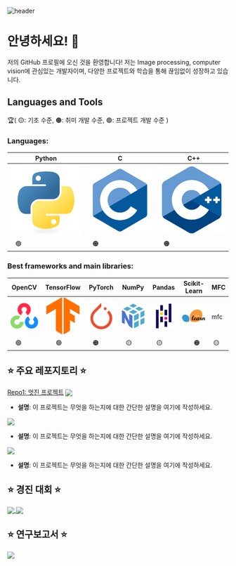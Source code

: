 
![header](https://capsule-render.vercel.app/api?type=waving&color=gradient&height=300&section=header&text=우헌이의%20GitHub&fontSize=90&fontAlignY=40&desc=Welcome%20to%20my%20profile&descAlignY=60&descAlign=50)

# 안녕하세요!  👋

저의 GitHub 프로필에 오신 것을 환영합니다! 저는 Image processing, computer vision에 관심있는 개발자이며, 다양한 프로젝트와 학습을 통해 끊임없이 성장하고 있습니다.

## Languages and Tools
🏆( 🟡: 기초 수준, 🟠: 취미 개발 수준, 🟢: 프로젝트 개발 수준 )
### Languages:
| Python | &nbsp; &nbsp; C &nbsp; &nbsp; |&nbsp; C++ |
|------|------|------|
| ![Python](https://github.com/devicons/devicon/blob/6910f0503efdd315c8f9b858234310c06e04d9c0/icons/python/python-original.svg) | ![C](https://github.com/devicons/devicon/blob/6910f0503efdd315c8f9b858234310c06e04d9c0/icons/c/c-original.svg) | ![C++](https://github.com/devicons/devicon/blob/6910f0503efdd315c8f9b858234310c06e04d9c0/icons/cplusplus/cplusplus-original.svg) |
| &nbsp; &nbsp;🟢| &nbsp; &nbsp;🟠| &nbsp; &nbsp;🟠|

### Best frameworks and main libraries:

| OpenCV | TensorFlow | PyTorch | NumPy | Pandas | Scikit-Learn | MFC |
|--------|------------|---------|-------|--------|--------------|-----|
| ![OpenCV](https://github.com/devicons/devicon/blob/master/icons/opencv/opencv-original.svg) | ![TensorFlow](https://github.com/devicons/devicon/blob/master/icons/tensorflow/tensorflow-original.svg) | ![PyTorch](https://github.com/devicons/devicon/blob/master/icons/pytorch/pytorch-original.svg) | ![NumPy](https://github.com/devicons/devicon/blob/master/icons/numpy/numpy-original.svg) | ![Pandas](https://github.com/devicons/devicon/blob/master/icons/pandas/pandas-original.svg) | ![Scikit-Learn](https://github.com/devicons/devicon/blob/master/icons/scikitlearn/scikitlearn-original.svg) | mfc|
| &nbsp; &nbsp;🟢| &nbsp; &nbsp; &nbsp; &nbsp;🟢| &nbsp; &nbsp;🟠| &nbsp; &nbsp;🟡| &nbsp; &nbsp;🟡| &nbsp; &nbsp; &nbsp; &nbsp;🟠|  &nbsp;🟡|



## ⭐️ 주요 레포지토리 ⭐️
[Repo1: 멋진 프로젝트](https://github.com/k99885/Braille_book_OCR_system)
<a href="https://github.com/k99885/Braille_book_OCR_system">
  <img align="center" src="https://github-readme-stats.vercel.app/api/pin/?username=k99885&repo=Braille_book_OCR_system&theme=radical" />
</a>

- **설명**: 이 프로젝트는 무엇을 하는지에 대한 간단한 설명을 여기에 작성하세요.

<a href="https://github.com/k99885/Camera_Module_Having_Multi-Telephoto_Lens">
  <img align="center" src="https://github-readme-stats.vercel.app/api/pin/?username=k99885&repo=Camera_Module_Having_Multi-Telephoto_Lens&theme=radical" />
</a>

- **설명**: 이 프로젝트는 무엇을 하는지에 대한 간단한 설명을 여기에 작성하세요.

<a href="https://github.com/k99885/Color_image_implementation_using_multiple_miniaturized_camera_modules">
  <img align="center" src="https://github-readme-stats.vercel.app/api/pin/?username=k99885&repo=Color_image_implementation_using_multiple_miniaturized_camera_modules&theme=radical" />
</a>

- **설명**: 이 프로젝트는 무엇을 하는지에 대한 간단한 설명을 여기에 작성하세요.

## ⭐️ 경진 대회 ⭐️

<a href="https://github.com/k99885/2024_Disaster_Safety_Data_Hackathon">
  <img align="center" src="https://github-readme-stats.vercel.app/api/pin/?username=k99885&repo=2024_Disaster_Safety_Data_Hackathon&theme=radical" />
</a>

<a href="https://github.com/k99885/OTF_PROJECT">
  <img align="center" src="https://github-readme-stats.vercel.app/api/pin/?username=k99885&repo=OTF_PROJECT&theme=radical" />
</a>

## ⭐️ 연구보고서 ⭐️
<a href="https://github.com/k99885/Research_Report">
  <img align="center" src="https://github-readme-stats.vercel.app/api/pin/?username=k99885&repo=Research_Report&theme=radical" />
</a>
